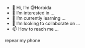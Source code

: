 - 👋 Hi, I’m @Horbida
- 👀 I’m interested in ...
- 🌱 I’m currently learning ...
- 💞️ I’m looking to collaborate on ...
- 📫 How to reach me ...

<!---
Horbida/Horbida is a ✨ special ✨ repository because its `README.md` (this file) appears on your GitHub profile.
You can click the Preview link to take a look at your changes.
--->
repear
my phone
